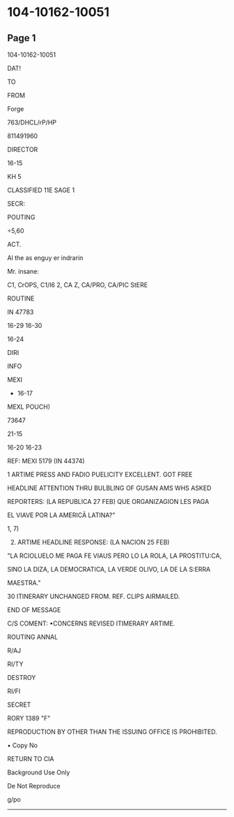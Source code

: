 # 104-10162-10051

## Page 1

104-10162-10051

DAT!

TO

FROM

Forge

763/DHCL/rP/HP

811491960

DIRECTOR

16-15

KH 5

CLASSIFIED 11E SAGE 1

SECR:

POUTING

÷5,60

ACT.

Al the as enguy er indrarin

Mr. insane:

C1, CrOPS, C1/I6 2, CA Z, CA/PRO, CA/PIC StERE

ROUTINE

IN 47783

16-29 16-30

16-24

DIRI

INFO

MEXI

- 16-17

MEXL POUCH)

73647

21-15

16-20 16-23

REF: MEXI 5179 (IN 44374)

1 ARTIME PRESS AND FADIO PUELICITY EXCELLENT. GOT FREE

HEADLINE ATTENTION THRU BULBLING OF GUSAN AMS WHS ASKED

REPORTERS: (LA REPUBLICA 27 FEB) QUE ORGANIZAGION LES PAGA

EL VIAVE POR LA AMERICÄ LATINA?"

1, 7)

2. ARTIME HEADLINE RESPONSE: (LA NACION 25 FEB)

"LA RCIOLUELO ME PAGA FE VIAUS PERO LO LA ROLA, LA PROSTITU:CA,

SINO LA DIZA, LA DEMOCRATICA, LA VERDE OLIVO, LA DE LA S:ERRA

MAESTRA."

30 ITINERARY UNCHANGED FROM. REF. CLIPS AIRMAILED.

END OF MESSAGE

C/S COMENT: •CONCERNS REVISED ITIMERARY ARTIME.

ROUTING ANNAL

R/AJ

RI/TY

DESTROY

RI/FI

SECRET

RORY 1389 "F"

REPRODUCTION BY OTHER THAN THE ISSUING OFFICE IS PROHIBITED.

• Copy No

RETURN TO CIA

Background Use Only

De Not Reproduce

g/po

---

